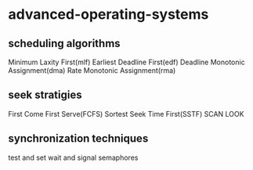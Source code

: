 # advanced-operating-systems
## scheduling algorithms
Minimum Laxity First(mlf)
Earliest Deadline First(edf)
Deadline Monotonic Assignment(dma)
Rate Monotonic Assignment(rma)
## seek stratigies
First Come First Serve(FCFS)
Sortest Seek Time First(SSTF)
SCAN
LOOK
## synchronization techniques
test and set
wait and signal
semaphores
